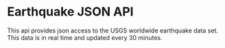 # Earthquake JSON API

This api provides json access to the USGS worldwide earthquake data set. This
data is in real time and updated every 30 minutes.



